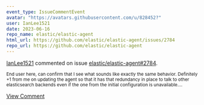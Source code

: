 ```yaml
---
event_type: IssueCommentEvent
avatar: "https://avatars.githubusercontent.com/u/828452?"
user: IanLee1521
date: 2023-06-16
repo_name: elastic/elastic-agent
html_url: https://github.com/elastic/elastic-agent/issues/2784
repo_url: https://github.com/elastic/elastic-agent
---
```


<a href='https://github.com/IanLee1521' target='_blank'>IanLee1521</a> commented on issue <a href='https://github.com/elastic/elastic-agent/issues/2784' target='_blank'>elastic/elastic-agent#2784</a>.

<small>End user here, can confirm that I see what sounds like exactly the same behavior. Definitely +1 from me on updating the agent so that it has that redundancy in place to talk to other elasticsearch backends even if the one from the initial configuration is unavailable....</small>

<a href='https://github.com/elastic/elastic-agent/issues/2784' target='_blank'>View Comment</a>